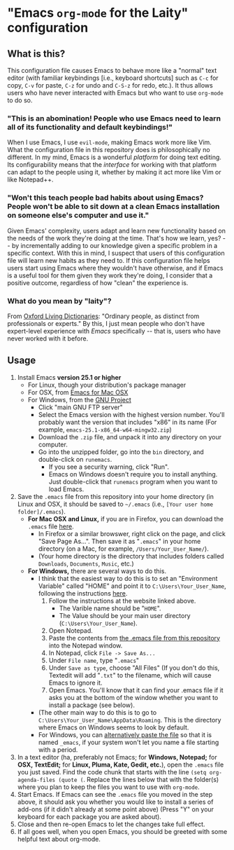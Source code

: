 # "Emacs `org-mode` for the Laity" configuration

## What is this?

This configuration file causes Emacs to behave more like a "normal" text editor (with familiar keybindings [i.e., keyboard shortcuts] such as `C-c` for copy, `C-v` for paste, `C-z` for undo and `C-S-z` for redo, etc.). It thus allows users who have never interacted with Emacs but who want to use `org-mode` to do so.

### "This is an abomination! People who use Emacs need to learn all of its functionality and default keybindings!"

When I use Emacs, I use `evil-mode`, making Emacs work more like Vim. What the configuration file in this repository does is philosophically no different. In my mind, Emacs is a wonderful *platform* for doing text editing. Its configurability means that the *interface* for working with that platform can adapt to the people using it, whether by making it act more like Vim or like Notepad++.

### "Won't this teach people bad habits about using Emacs? People won't be able to sit down at a clean Emacs installation on someone else's computer and use it."

Given Emacs' complexity, users adapt and learn new functionality based on the needs of the work they're doing at the time. That's how we learn, yes? -- by incrementally adding to our knowledge given a specific problem in a specific context. With this in mind, I suspect that users of this configuration file will learn new habits as they need to. If this configuration file helps users start using Emacs where they wouldn't have otherwise, and if Emacs is a useful tool for them given they work they're doing, I consider that a positive outcome, regardless of how "clean" the experience is.

### What do you mean by "laity"?

From [Oxford Living Dictionaries](https://en.oxforddictionaries.com/definition/laity "Oxford Living Dictionaries: 'laity'"): "Ordinary people, as distinct from professionals or experts." By this, I just mean people who don't have expert-level experience with *Emacs* specifically -- that is, users who have never worked with it before.

## Usage

1. Install Emacs **version 25.1 or higher**
    * For Linux, though your distribution's package manager
    * For OSX, from [Emacs for Mac OSX](https://emacsformacosx.com/ "Installer for Emacs for Mac OSX")
    * For Windows, from the [GNU Project](https://www.gnu.org/software/emacs/download.html#windows "Installer for Emacs for Windows")
    	* Click "main GNU FTP server"
    	* Select the Emacs version with the highest version number. You'll probably want the version that includes "x86" in its name (For example, `emacs-25.1-x86_64-w64-mingw32.zip`)
    	* Download the `.zip` file, and unpack it into any directory on your computer.
    	* Go into the unzipped folder, go into the `bin` directory, and double-click on `runemacs`.
    		* If you see a security warning, click "Run".
    		* Emacs on Windows doesn't require you to install anything. Just double-click that `runemacs` program when you want to load Emacs.
1. Save the `.emacs` file from this repository into your home directory (in Linux and OSX, it should be saved to `~/.emacs` (i.e., `[Your user home folder]/.emacs`).
	* **For Mac OSX and Linux,** if you are in Firefox, you can download the `.emacs` file [here](https://raw.githubusercontent.com/publicus/emacs-org-mode-for-the-laity/master/.emacs ".emacs file content").  
		* In Firefox or a similar browswer, right click on the page, and click "Save Page As...". Then save it as "`.emacs`" in your home directory (on a Mac, for example, `/Users/Your_User_Name/`).  
		* (Your home directory is the directory that includes folders called `Downloads`, `Documents`, `Music`, etc.)
	* **For Windows,** there are several ways to do this.
		* I think that the easiest way to do this is to set an "Environment Variable" called "HOME" and point it to `C:\Users\Your_User_Name`, following the instructions [here](www.computerhope.com/issues/ch000549.htm "How to set the path and environment variables in Windows").
			1. Follow the instructions at the website linked above.
				* The Varible name should be "`HOME`".
				* The Value should be your main user directory (`C:\Users\Your_User_Name`).
			1. Open Notepad.
			1. Paste the contents from [the .emacs file from this repository](https://raw.githubusercontent.com/publicus/emacs-org-mode-for-the-laity/master/.emacs ".emacs file content") into the Notepad window.
			1. In Notepad, click `File -> Save As...`
			1. Under `File name`, type "`.emacs`"
			1. Under `Save as type`, choose "All Files" (If you don't do this, Textedit will add "`.txt`" to the filename, which will cause Emacs to ignore it.
			1. Open Emacs. You'll know that it can find your .emacs file if it asks you at the bottom of the window whether you want to install a package (see below).			
		* (The other main way to do this is to go to `C:\Users\Your_User_Name\AppData\Roaming`. This is the directory where Emacs on Windows seems to look by default.
    	* For Windows, you can [alternatively paste the file](https://www.gnu.org/software/emacs/manual/html_node/efaq-w32/Location-of-init-file.html "GNU.org: Naming .emacs in Windows") so that it is named `_emacs`, if your system won't let you name a file starting with a period.
1. In a text editor (ha, preferably not Emacs; for **Windows, Notepad;** for **OSX, TextEdit;** for **Linux, Pluma, Kate, Gedit, etc.**), open the `.emacs` file you just saved. Find the code chunk that starts with the line `(setq org-agenda-files (quote (`. Replace the lines below that with the folder(s) where you plan to keep the files you want to use with `org-mode`.
1. Start Emacs. If Emacs can see the `.emacs` file you moved in the step above, it should ask you whether you would like to install a series of add-ons (if it didn't already at some point above) (Press "Y" on your keyboard for each package you are asked about).
1. Close and then re-open Emacs to let the changes take full effect.
1. If all goes well, when you open Emacs, you should be greeted with some helpful text about org-mode.
